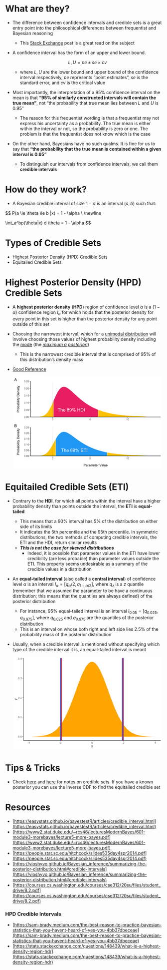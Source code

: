 # What are they?

- The difference between confidence intervals and credible sets is a great entry point into the philosophical differences between frequentist and Bayesian reasoning
    - This [Stack Exchange](https://stats.stackexchange.com/questions/2272/whats-the-difference-between-a-confidence-interval-and-a-credible-interval) post is a great read on the subject
- A confidence interval has the form of an upper and lower bound.

    $$
    L,U=pe±se×cv
    $$

    - where $L, U$ are the lower bound and upper bound of the confidence interval respectively, $pe$ represents “point estimates”, $se$ is the standard error, and $cv$ is the critical value
- Most importantly, the interpretation of a 95% confidence interval on the mean is that **“95% of similarly constructed intervals will contain the true mean”**, not “the probability that true mean lies between $L$ and $U$ is 0.95”
    - The reason for this frequentist wording is that a frequentist may not express his uncertainty as a probability. The true mean is either within the interval or not, so the probability is zero or one. The problem is that the frequentist does not know which is the case
- On the other hand, Bayesians have no such qualms. It is fine for us to say that **“the probability that the true mean is contained within a given interval is 0.95”**
    - To distinguish our intervals from confidence intervals, we call them **credible intervals**

# How do they work?

- A Bayesian credible interval of size $1 − α$ is an interval $(a, b)$ such that:

$$
P(a \le \theta \le b |x) = 1 - \alpha
\\
\newline

\int_a^bp(\theta|x) d \theta = 1 - \alpha
$$

# Types of Credible Sets

- Highest Posterior Density (HPD) Credible Sets
- Equitailed Credible Sets

# Highest Posterior Density (HPD) Credible Sets

- A **highest posterior density** (**HPD**) region of confidence level $α$ is a $(1−α)$ confidence region $I_α$ for which holds that the posterior density for every point in this set is higher than the posterior density for any point outside of this set
- Choosing the narrowest interval, which for a [unimodal distribution](https://en.wikipedia.org/wiki/Unimodal_distribution) will involve choosing those values of highest probability density including the [mode](https://en.wikipedia.org/wiki/Mode_(statistics)) (the *[maximum a posteriori](https://en.wikipedia.org/wiki/Maximum_a_posteriori)*)
    - This is the narrowest credible interval that is comprised of 95% of this distribution’s density mass
- [Good Reference](https://sam-brady.medium.com/the-best-reason-to-practice-bayesian-statistics-that-you-havent-heard-of-yes-you-4bb37dbeceae)

    ![Untitled](./Credible%20Sets/Untitled.png)


# Equitailed Credible Sets (ETI)

- Contrary to the **HDI**, for which all points within the interval have a higher probability density than points outside the interval, the **ETI** is **equal-tailed**
    - This means that a 90% interval has 5% of the distribution on either side of its limits
    - It indicates the 5th percentile and the 95th percentile. In symmetric distributions, the two methods of computing credible intervals, the ETI and the HDI, return similar results
    - ***This is not the case for skewed distributions***
        - Indeed, it is possible that parameter values in the ETI have lower credibility (are less probable) than parameter values outside the ETI. This property seems undesirable as a summary of the credible values in a distribution
- An **equal-tailed interval** (also called a **central interval**) of confidence level $α$ is an interval $I_α=[q_α/2,q_{1-α/2}]$, where $q_z$ is a $z$ quantile (remember that we assumed the parameter to be have a continuous distribution; this means that the quantiles are always defined) of the posterior distribution
    - For instance, 95% equal-tailed interval is an interval $I_{0.05}=[q_{0.025},q_{0.975}]$, where $q_{0.025}$ and $q_{0.975}$ are the quantiles of the posterior distribution
    - This is an interval on whose both right and left side lies 2.5% of the probability mass of the posterior distribution
- Usually, when a credible interval is mentioned without specifying which type of the credible interval it is, an equal-tailed interval is meant

    ![Untitled](./Credible%20Sets/Untitled%201.png)


# Tips & Tricks

- Check [here](https://areding.github.io/6420-pymc/unit4/Unit4-crediblesets.html) and [here](https://areding.github.io/6420-pymc/unit4/Unit4-GammaGamma.html) for notes on credible sets. If you have a known posterior you can use the inverse CDF to find the equitailed credible set

# Resources

- [https://easystats.github.io/bayestestR/articles/credible_interval.html](https://easystats.github.io/bayestestR/articles/credible_interval.html)
- [https://www2.stat.duke.edu/~rcs46/lecturesModernBayes/601-module3-morebayes/lecture5-more-bayes.pdf](https://www2.stat.duke.edu/~rcs46/lecturesModernBayes/601-module3-morebayes/lecture5-more-bayes.pdf)
- [https://people.stat.sc.edu/hitchcock/slides535day4spr2014.pdf](https://people.stat.sc.edu/hitchcock/slides535day4spr2014.pdf)
- [https://vioshyvo.github.io/Bayesian_inference/summarizing-the-posterior-distribution.html#credible-intervals](https://vioshyvo.github.io/Bayesian_inference/summarizing-the-posterior-distribution.html#credible-intervals)
- [https://courses.cs.washington.edu/courses/cse312/20su/files/student_drive/8.2.pdf](https://courses.cs.washington.edu/courses/cse312/20su/files/student_drive/8.2.pdf)

### HPD Credible Intervals

- [https://sam-brady.medium.com/the-best-reason-to-practice-bayesian-statistics-that-you-havent-heard-of-yes-you-4bb37dbeceae](https://sam-brady.medium.com/the-best-reason-to-practice-bayesian-statistics-that-you-havent-heard-of-yes-you-4bb37dbeceae)
- [https://stats.stackexchange.com/questions/148439/what-is-a-highest-density-region-hdr](https://stats.stackexchange.com/questions/148439/what-is-a-highest-density-region-hdr)